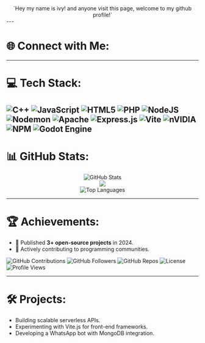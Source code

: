 <div align="center">
 `Hey my name is ivy! and anyone visit this page, welcome to my github profile!`
</div>
---

# 🌐 Connect with Me:


---

# 💻 Tech Stack:
  ![C++](https://img.shields.io/badge/c++-%2300599C.svg?style=for-the-badge&logo=c%2B%2B&logoColor=white)
  ![JavaScript](https://img.shields.io/badge/javascript-%23323330.svg?style=for-the-badge&logo=javascript&logoColor=%23F7DF1E)
  ![HTML5](https://img.shields.io/badge/html5-%23E34F26.svg?style=for-the-badge&logo=html5&logoColor=white)
  ![PHP](https://img.shields.io/badge/php-%23777BB4.svg?style=for-the-badge&logo=php&logoColor=white)
  ![NodeJS](https://img.shields.io/badge/node.js-6DA55F?style=for-the-badge&logo=node.js&logoColor=white)
  ![Nodemon](https://img.shields.io/badge/NODEMON-%23323330.svg?style=for-the-badge&logo=nodemon&logoColor=%BBDEAD)
  ![Apache](https://img.shields.io/badge/apache-%23D42029.svg?style=for-the-badge&logo=apache&logoColor=white)
  ![Express.js](https://img.shields.io/badge/express.js-%23404d59.svg?style=for-the-badge&logo=express&logoColor=%2361DAFB)
  ![Vite](https://img.shields.io/badge/vite-%23646CFF.svg?style=for-the-badge&logo=vite&logoColor=white)
  ![nVIDIA](https://img.shields.io/badge/nVIDIA-%2376B900.svg?style=for-the-badge&logo=nVIDIA&logoColor=white)
  ![NPM](https://img.shields.io/badge/NPM-%23CB3837.svg?style=for-the-badge&logo=npm&logoColor=white)
  ![Godot Engine](https://img.shields.io/badge/GODOT-%23FFFFFF.svg?style=for-the-badge&logo=godot-engine)
---

# 📊 GitHub Stats:
<div align="center">
  <img src="https://github-readme-stats.vercel.app/api?username=XNS-ivy&theme=vue-dark&show_icons=true&hide_border=false&count_private=true" alt="GitHub Stats" />
  <br/>
  <img src="https://nirzak-streak-stats.vercel.app?user=XNS-ivy&theme=vue-dark&date_format=j%20M%5B%20Y%5D&mode=weekly?https://git.io/streak-stats" />
  <br/>
  <img src="https://github-readme-stats.vercel.app/api/top-langs/?username=XNS-ivy&theme=vue-dark&show_icons=true&hide_border=false&layout=compact" alt="Top Languages" />
</div>

---

# 🏆 Achievements:
- 🚀 Published **3+ open-source projects** in 2024.
- 💬 Actively contributing to programming communities.

![GitHub Contributions](https://komarev.com/ghpvc/?username=XNS-ivy&color=blue)
![GitHub Followers](https://img.shields.io/github/followers/XNS-ivy?style=social)
![GitHub Repos](https://img.shields.io/badge/Repositories-Count-informational)
![License](https://img.shields.io/github/license/XNS-ivy/XNS-ivy?style=flat-square)
![Profile Views](https://komarev.com/ghpvc/?username=XNS-ivy&color=green)

---

# 🛠️ Projects:
- Building scalable serverless APIs.
- Experimenting with Vite.js for front-end frameworks.
- Developing a WhatsApp bot with MongoDB integration.
